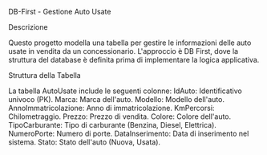 DB-First - Gestione Auto Usate

Descrizione

Questo progetto modella una tabella per gestire le informazioni delle auto usate in vendita da un concessionario. L'approccio è DB First, dove la struttura del database è definita prima di implementare la logica applicativa.

Struttura della Tabella

La tabella AutoUsate include le seguenti colonne:
IdAuto: Identificativo univoco (PK).
Marca: Marca dell'auto.
Modello: Modello dell'auto.
AnnoImmatricolazione: Anno di immatricolazione.
KmPercorsi: Chilometraggio.
Prezzo: Prezzo di vendita.
Colore: Colore dell'auto.
TipoCarburante: Tipo di carburante (Benzina, Diesel, Elettrica).
NumeroPorte: Numero di porte.
DataInserimento: Data di inserimento nel sistema.
Stato: Stato dell'auto (Nuova, Usata).
